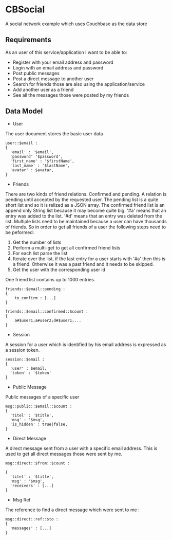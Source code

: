 # CBSocial

A social network example which uses Couchbase as the data store

## Requirements

As an user of this service/application I want to be able to:

* Register with your email address and password
* Login with an email address and password
* Post public messages
* Post a direct message to another user
* Search for friends those are also using the application/service
* Add another user as a friend
* See all the messages those were posted by my friends

## Data Model

* User

The user document stores the basic user data

```
user::$email :
{
  'email' : '$email',
  'password' '$password',
  'first_name' : '$firstName',
  'last_name' : '$lastName',
  'avatar' : $avatar,
}
```

* Friends

There are two kinds of friend relations. Confirmed and pending. A relation is pending until accepted by the requested user. The pending list is a quite short list and so it is relized as a JSON array. The confirmed friend list is an append only String list because it may become quite big. '#a' means that an entry was added to the list.  '#d' means that an entry was deleted from the list. Multiple lists need to be maintained because a user can have thousands of friends. So in order to get all friends of a user the following steps need to be peformed:

1. Get the number of lists 
2. Perform a multi-get to get all confirmed friend lists
3. For each list parse the list
4. Iterate over the list, if the last entry for a user starts with '#a' then this is a friend. Otherwise it was a past friend and it needs to be skipped.
5. Get the user with the corresponding user id

One friend list contains up to 1000 entries.

```
friends::$email::pending :
{
    to_confirm : [...]
}

friends::$email::confirmed::$count :
{
    a#$user1;a#user2;d#$user1;...
}
```

* Session

A session for a user which is identified by his email address is expressed as a session token.

```
session::$email :
{
  'user' : $email,
  'token' : '$token'
}
```

* Public Message

Public messages of a specific user

```
msg::public::$email::$count :
{
  'titel' : '$title',
  'msg' : '$msg',
  'is_hidden' : true|false,
}
```

* Direct Message

A direct message sent from a user with a specific email address. This is used to get all direct messages those were sent by me.

```
msg::direct::$from::$count :

{
  'titel' : '$title',
  'msg' : '$msg',
  'receivers' : [...]
}
```

* Msg Ref

The reference to find a direct message which were sent to me :

```
msg::direct::ref::$to :
{
  'messages' : [...]
}
```
